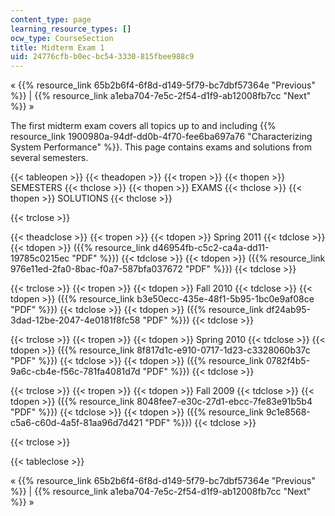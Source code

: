 ```yaml
---
content_type: page
learning_resource_types: []
ocw_type: CourseSection
title: Midterm Exam 1
uid: 24776cfb-b0ec-bc54-3330-815fbee988c9
---
```


« {{% resource_link 65b2b6f4-6f8d-d149-5f79-bc7dbf57364e "Previous" %}} | {{% resource_link a1eba704-7e5c-2f54-d1f9-ab12008fb7cc "Next" %}} »

The first midterm exam covers all topics up to and including {{% resource_link 1900980a-94df-dd0b-4f70-fee6ba697a76 "Characterizing System Performance" %}}. This page contains exams and solutions from several semesters.

{{< tableopen >}}
{{< theadopen >}}
{{< tropen >}}
{{< thopen >}}
SEMESTERS
{{< thclose >}}
{{< thopen >}}
EXAMS
{{< thclose >}}
{{< thopen >}}
SOLUTIONS
{{< thclose >}}

{{< trclose >}}

{{< theadclose >}}
{{< tropen >}}
{{< tdopen >}}
Spring 2011
{{< tdclose >}}
{{< tdopen >}}
({{% resource_link d46954fb-c5c2-ca4a-dd11-19785c0215ec "PDF" %}})
{{< tdclose >}}
{{< tdopen >}}
({{% resource_link 976e11ed-2fa0-8bac-f0a7-587bfa037672 "PDF" %}})
{{< tdclose >}}

{{< trclose >}}
{{< tropen >}}
{{< tdopen >}}
Fall 2010
{{< tdclose >}}
{{< tdopen >}}
({{% resource_link b3e50ecc-435e-48f1-5b95-1bc0e9af08ce "PDF" %}})
{{< tdclose >}}
{{< tdopen >}}
({{% resource_link df24ab95-3dad-12be-2047-4e0181f8fc58 "PDF" %}})
{{< tdclose >}}

{{< trclose >}}
{{< tropen >}}
{{< tdopen >}}
Spring 2010
{{< tdclose >}}
{{< tdopen >}}
({{% resource_link 8f817d1c-e910-0717-1d23-c3328060b37c "PDF" %}})
{{< tdclose >}}
{{< tdopen >}}
({{% resource_link 0782f4b5-9a6c-cb4e-f56c-781fa4081d7d "PDF" %}})
{{< tdclose >}}

{{< trclose >}}
{{< tropen >}}
{{< tdopen >}}
Fall 2009
{{< tdclose >}}
{{< tdopen >}}
({{% resource_link 8048fee7-e30c-27d1-ebcc-7fe83e91b5b4 "PDF" %}})
{{< tdclose >}}
{{< tdopen >}}
({{% resource_link 9c1e8568-c5a6-c60d-4a5f-81aa96d7d421 "PDF" %}})
{{< tdclose >}}

{{< trclose >}}

{{< tableclose >}}

« {{% resource_link 65b2b6f4-6f8d-d149-5f79-bc7dbf57364e "Previous" %}} | {{% resource_link a1eba704-7e5c-2f54-d1f9-ab12008fb7cc "Next" %}} »